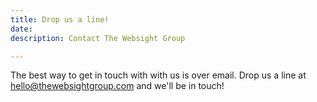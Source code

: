 ```yaml
---
title: Drop us a line!
date: 
description: Contact The Websight Group

---
```

The best way to get in touch with with us is over email. Drop us a line at hello@thewebsightgroup.com and we'll be in touch!